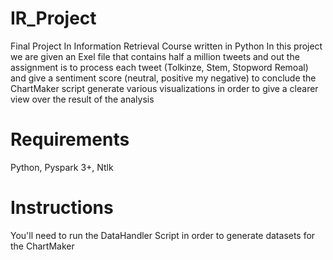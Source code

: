 # IR_Project
Final Project In Information Retrieval Course written in Python
In this project we are given an Exel file that contains half a million tweets and out the assignment is to process each tweet (Tolkinze, Stem, Stopword Remoal) and give a sentiment score (neutral, positive my negative) to conclude the ChartMaker script generate various visualizations in order to give a clearer view over the result of the analysis
# Requirements
Python,
Pyspark 3+,
Ntlk 
# Instructions
You'll need to run the DataHandler Script in order to generate datasets for the ChartMaker
